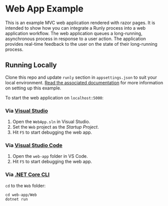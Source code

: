 # Web App Example

This is an example MVC web application rendered with razor pages. It is intended to show how you can integrate a Runly process into a web application workflow. The web application queues a long-running, asynchronous process in response to a user action. The application provides real-time feedback to the user on the state of their long-running process.

## Running Locally

Clone this repo and update `runly` section in `appsettings.json` to suit your local environment. [Read the associated documentation](https://www.runly.io/docs/integration/web/#setup) for more information on setting up this example.

To start the web application on `localhost:5000`:

### Via [Visual Studio](https://visualstudio.microsoft.com/)

1. Open the `WebApp.sln` in Visual Studio.
2. Set the `Web` project as the _Startup Project_.
3. Hit `F5` to start debugging the web app.

### Via [Visual Studio Code](https://code.visualstudio.com/)

1. Open the `web-app` folder in VS Code.
2. Hit `F5` to start debugging the web app.

### Via [.NET Core CLI](https://docs.microsoft.com/en-us/dotnet/core/tools/)

`cd` to the `Web` folder:

```
cd web-app/Web
dotnet run
```
